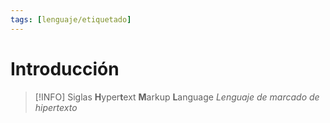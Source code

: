 ```yaml
---
tags: [lenguaje/etiquetado]
---
```


# Introducción
> [!INFO] Siglas
> **H**yper**t**ext **M**arkup **L**anguage
> *Lenguaje de marcado de hipertexto*
